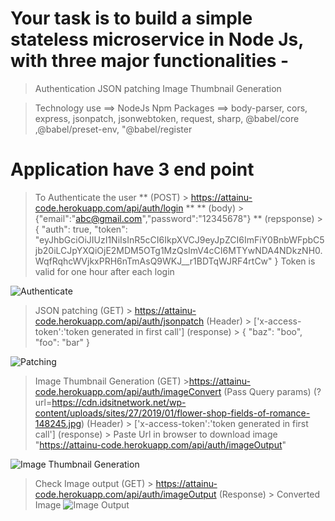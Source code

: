 # Your task is to build a simple stateless microservice in Node Js, with three major functionalities -
> Authentication
> JSON patching
> Image Thumbnail Generation

> Technology use ==> NodeJs
> Npm Packages ==> body-parser, cors, express, jsonpatch, jsonwebtoken, request, sharp, @babel/core ,@babel/preset-env,
    "@babel/register


# Application have 3 end point
> To Authenticate the user
** (POST) > https://attainu-code.herokuapp.com/api/auth/login **
** (body) > {"email":"abc@gmail.com","password":"12345678"} **
(repsponse) > 
{
    "auth": true,
    "token": "eyJhbGciOiJIUzI1NiIsInR5cCI6IkpXVCJ9eyJpZCI6ImFiY0BnbWFpbC5jb20iLCJpYXQiOjE2MDM5OTg1MzQsImV4cCI6MTYwNDA4NDkzNH0.WqfRqhcWVjkxPRH6nTmAsQ9WKJ__r1BDTqWJRF4rtCw"
}
Token is valid for one hour after each login

![Authenticate](https://i.ibb.co/1TQnmzB/Screenshot-2020-10-30-at-1-01-14-AM.png)

> JSON patching
(GET)  > https://attainu-code.herokuapp.com/api/auth/jsonpatch
(Header) > ['x-access-token':'token generated in first call']
(response) > {
    "baz": "boo",
    "foo": "bar"
}

![Patching](https://i.ibb.co/9tT1P1f/Screenshot-2020-10-30-at-1-04-17-AM.png)


> Image Thumbnail Generation
(GET) >https://attainu-code.herokuapp.com/api/auth/imageConvert
(Pass Query params) (?url=https://cdn.idsitnetwork.net/wp-content/uploads/sites/27/2019/01/flower-shop-fields-of-romance-148245.jpg)
(Header) > ['x-access-token':'token generated in first call']
(response) > Paste Url in browser to download image "https://attainu-code.herokuapp.com/api/auth/imageOutput"

![Image Thumbnail Generation](https://i.ibb.co/Fbk3D6W/Screenshot-2020-10-30-at-1-05-50-AM.png)


> Check Image output
(GET) > https://attainu-code.herokuapp.com/api/auth/imageOutput
(Response) > Converted Image
![Image Output](https://i.ibb.co/qN7PHvV/Screenshot-2020-10-30-at-1-06-33-AM.png)